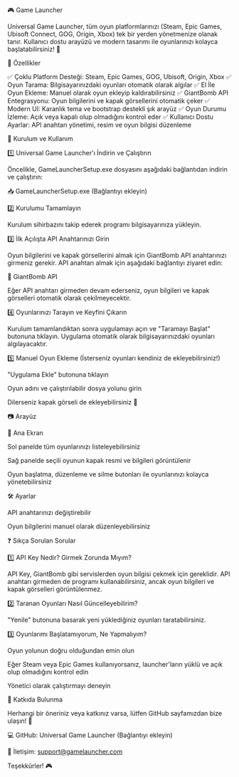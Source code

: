 🎮 Game Launcher



Universal Game Launcher, tüm oyun platformlarınızı (Steam, Epic Games, Ubisoft Connect, GOG, Origin, Xbox) tek bir yerden yönetmenize olanak tanır. Kullanıcı dostu arayüzü ve modern tasarımı ile oyunlarınızı kolayca başlatabilirsiniz! 🚀

📌 Özellikler

✅ Çoklu Platform Desteği: Steam, Epic Games, GOG, Ubisoft, Origin, Xbox
✅ Oyun Tarama: Bilgisayarınızdaki oyunları otomatik olarak algılar
✅ El İle Oyun Ekleme: Manuel olarak oyun ekleyip kaldırabilirsiniz
✅ GiantBomb API Entegrasyonu: Oyun bilgilerini ve kapak görsellerini otomatik çeker
✅ Modern UI: Karanlık tema ve bootstrap destekli şık arayüz
✅ Oyun Durumu İzleme: Açık veya kapalı olup olmadığını kontrol eder
✅ Kullanıcı Dostu Ayarlar: API anahtarı yönetimi, resim ve oyun bilgisi düzenleme

🚀 Kurulum ve Kullanım

1️⃣ Universal Game Launcher'ı İndirin ve Çalıştırın

Öncelikle, GameLauncherSetup.exe dosyasını aşağıdaki bağlantıdan indirin ve çalıştırın:

📥 GameLauncherSetup.exe (Bağlantıyı ekleyin)

2️⃣ Kurulumu Tamamlayın

Kurulum sihirbazını takip ederek programı bilgisayarınıza yükleyin.

3️⃣ İlk Açılışta API Anahtarınızı Girin

Oyun bilgilerini ve kapak görsellerini almak için GiantBomb API anahtarınızı girmeniz gerekir. API anahtarı almak için aşağıdaki bağlantıyı ziyaret edin:

🔗 GiantBomb API

Eğer API anahtarı girmeden devam ederseniz, oyun bilgileri ve kapak görselleri otomatik olarak çekilmeyecektir.

4️⃣ Oyunlarınızı Tarayın ve Keyfini Çıkarın

Kurulum tamamlandıktan sonra uygulamayı açın ve "Taramayı Başlat" butonuna tıklayın. Uygulama otomatik olarak bilgisayarınızdaki oyunları algılayacaktır.



5️⃣ Manuel Oyun Ekleme (İsterseniz oyunları kendiniz de ekleyebilirsiniz!)

"Uygulama Ekle" butonuna tıklayın

Oyun adını ve çalıştırılabilir dosya yolunu girin

Dilerseniz kapak görseli de ekleyebilirsiniz 🎨



📷 Arayüz

🔵 Ana Ekran



Sol panelde tüm oyunlarınızı listeleyebilirsiniz

Sağ panelde seçili oyunun kapak resmi ve bilgileri görüntülenir

Oyun başlatma, düzenleme ve silme butonları ile oyunlarınızı kolayca yönetebilirsiniz

🛠️ Ayarlar



API anahtarınızı değiştirebilir

Oyun bilgilerini manuel olarak düzenleyebilirsiniz

❓ Sıkça Sorulan Sorular

1️⃣ API Key Nedir? Girmek Zorunda Mıyım?

API Key, GiantBomb gibi servislerden oyun bilgisi çekmek için gereklidir. API anahtarı girmeden de programı kullanabilirsiniz, ancak oyun bilgileri ve kapak görselleri görüntülenmez.

2️⃣ Taranan Oyunları Nasıl Güncelleyebilirim?

"Yenile" butonuna basarak yeni yüklediğiniz oyunları taratabilirsiniz.

3️⃣ Oyunlarımı Başlatamıyorum, Ne Yapmalıyım?

Oyun yolunun doğru olduğundan emin olun

Eğer Steam veya Epic Games kullanıyorsanız, launcher'ların yüklü ve açık olup olmadığını kontrol edin

Yönetici olarak çalıştırmayı deneyin

🤝 Katkıda Bulunma

Herhangi bir öneriniz veya katkınız varsa, lütfen GitHub sayfamızdan bize ulaşın! 🚀

💻 GitHub: Universal Game Launcher (Bağlantıyı ekleyin)

📧 İletişim: support@gamelauncher.com

Teşekkürler! 🎮


